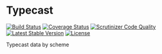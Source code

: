 # Typecast

[![Build Status](https://travis-ci.org/mvkasatkin/typecast.svg?branch=master)](https://travis-ci.org/mvkasatkin/typecast)
[![Coverage Status](https://coveralls.io/repos/github/mvkasatkin/typecast/badge.svg?branch=master)](https://coveralls.io/github/mvkasatkin/typecast?branch=master)
[![Scrutinizer Code Quality](https://scrutinizer-ci.com/g/mvkasatkin/typecast/badges/quality-score.png?b=master)](https://scrutinizer-ci.com/g/mvkasatkin/typecast/?branch=master)
[![Latest Stable Version](https://poser.pugx.org/mvkasatkin/typecast/version)](https://packagist.org/packages/mvkasatkin/typecast)
[![License](https://poser.pugx.org/mvkasatkin/typecast/license)](https://packagist.org/packages/mvkasatkin/typecast)

Typecast data by scheme
